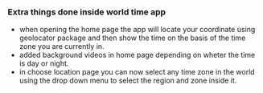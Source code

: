 
### Extra things done inside world time app
- when opening the home page the app will locate your coordinate using geolocator package and then show the time on the basis of the time zone you are currently in.
- added background videos in home page depending on wheter the time is day or night.
- in choose location page you can now select any time zone in the world using the drop down menu to select the region and zone inside it.
